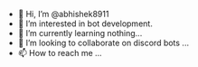 - 👋 Hi, I’m @abhishek8911
- 👀 I’m interested in bot development.
- 🌱 I’m currently learning nothing...
- 💞️ I’m looking to collaborate on discord bots ...
- 📫 How to reach me ...

<!---
abhishek8911/abhishek8911 is a ✨ special ✨ repository because its `README.md` (this file) appears on your GitHub profile.
You can click the Preview link to take a look at your changes.
--->
